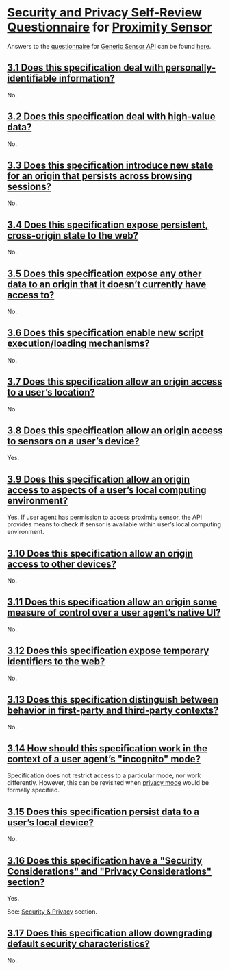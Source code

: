 # [Security and Privacy Self-Review Questionnaire] for [Proximity Sensor]

Answers to the [questionnaire][Security and Privacy Self-Review Questionnaire] for
[Generic Sensor API] can be found [here](https://github.com/w3c/sensors/blob/master/security-questionnaire.md).

## [3.1 Does this specification deal with personally-identifiable information?]

No.

## [3.2 Does this specification deal with high-value data?]

No.

## [3.3 Does this specification introduce new state for an origin that persists across browsing sessions?]

No.

## [3.4 Does this specification expose persistent, cross-origin state to the web?]

No.

## [3.5 Does this specification expose any other data to an origin that it doesn’t currently have access to?]

No.

## [3.6 Does this specification enable new script execution/loading mechanisms?]

No.

## [3.7 Does this specification allow an origin access to a user’s location?]

No.

## [3.8 Does this specification allow an origin access to sensors on a user’s device?]

Yes.

## [3.9 Does this specification allow an origin access to aspects of a user’s local computing environment?]

Yes. If user agent has [permission] to access proximity sensor, the API provides means to check
if sensor is available within user’s local computing environment.

## [3.10 Does this specification allow an origin access to other devices?]

No.

## [3.11 Does this specification allow an origin some measure of control over a user agent’s native UI?]

No.

## [3.12 Does this specification expose temporary identifiers to the web?]

No.

## [3.13 Does this specification distinguish between behavior in first-party and third-party contexts?]

No.

## [3.14 How should this specification work in the context of a user agent’s "incognito" mode?]

Specification does not restrict access to a particular mode, nor work differently. However, this
can be revisited when [privacy mode] would be formally specified.

## [3.15 Does this specification persist data to a user’s local device?]

No.

## [3.16 Does this specification have a "Security Considerations" and "Privacy Considerations" section?]

Yes.

See: [Security & Privacy][security-and-privacy] section.

## [3.17 Does this specification allow downgrading default security characteristics?]

No.

<!--- References -->
[Generic Sensor API]: https://w3c.github.io/sensors
[Proximity Sensor]: https://w3c.github.io/proximity

[security-and-privacy]: https://w3c.github.io/proximity/#security-and-privacy
[permission]: https://w3c.github.io/sensors/#permissions
[privacy mode]: https://gist.github.com/mnot/96440a5ca74fcf328d23#privacy-mode
[Security and Privacy Self-Review Questionnaire]: https://w3ctag.github.io/security-questionnaire/

[3.1 Does this specification deal with personally-identifiable information?]: https://w3ctag.github.io/security-questionnaire/#pii
[3.2 Does this specification deal with high-value data?]: https://w3ctag.github.io/security-questionnaire/#credentials
[3.3 Does this specification introduce new state for an origin that persists across browsing sessions?]: https://w3ctag.github.io/security-questionnaire/#persistent-origin-specific-state
[3.4 Does this specification expose persistent, cross-origin state to the web?]: https://w3ctag.github.io/security-questionnaire/#persistent-identifiers
[3.5 Does this specification expose any other data to an origin that it doesn’t currently have access to?]: https://w3ctag.github.io/security-questionnaire/#other-data
[3.6 Does this specification enable new script execution/loading mechanisms?]: https://w3ctag.github.io/security-questionnaire/#string-to-script
[3.7 Does this specification allow an origin access to a user’s location?]: https://w3ctag.github.io/security-questionnaire/#location
[3.8 Does this specification allow an origin access to sensors on a user’s device?]: https://w3ctag.github.io/security-questionnaire/#sensors
[3.9 Does this specification allow an origin access to aspects of a user’s local computing environment?]: https://w3ctag.github.io/security-questionnaire/#local-device
[3.10 Does this specification allow an origin access to other devices?]: https://w3ctag.github.io/security-questionnaire/#remote-device
[3.11 Does this specification allow an origin some measure of control over a user agent’s native UI?]: https://w3ctag.github.io/security-questionnaire/#native-ui
[3.12 Does this specification expose temporary identifiers to the web?]: https://w3ctag.github.io/security-questionnaire/#temporary-id
[3.13 Does this specification distinguish between behavior in first-party and third-party contexts?]: https://w3ctag.github.io/security-questionnaire/#first-third-party
[3.14 How should this specification work in the context of a user agent’s "incognito" mode?]: https://w3ctag.github.io/security-questionnaire/#incognito
[3.15 Does this specification persist data to a user’s local device?]: https://w3ctag.github.io/security-questionnaire/#storage
[3.16 Does this specification have a "Security Considerations" and "Privacy Considerations" section?]: https://w3ctag.github.io/security-questionnaire/#considerations
[3.17 Does this specification allow downgrading default security characteristics?]: https://w3ctag.github.io/security-questionnaire/#relaxed-sop
